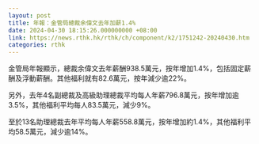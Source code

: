 ```yaml
---
layout: post
title: 年報：金管局總裁余偉文去年加薪1.4%
date: 2024-04-30 18:15:26.000000000 +08:00
link: https://news.rthk.hk/rthk/ch/component/k2/1751242-20240430.htm
categories: rthk
---
```


金管局年報顯示，總裁余偉文去年薪酬938.5萬元，按年增加1.4%，包括固定薪酬及浮動薪酬。其他福利就有82.6萬元，按年減少逾22%。

另外，去年4名副總裁及高級助理總裁平均每人年薪796.8萬元，按年增加逾3.5%，其他福利平均每人83.5萬元，減少9%。

至於13名助理總裁去年平均每人年薪558.8萬元，按年增加約1.4%，其他福利平均58.5萬元，減少逾14%。
